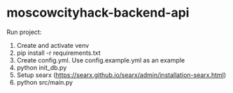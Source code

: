 # moscowcityhack-backend-api

Run project:

1. Create and activate venv
2. pip install -r requirements.txt
3. Create config.yml. Use config.example.yml as an example
4. python init_db.py
5. Setup searx (https://searx.github.io/searx/admin/installation-searx.html)
6. python src/main.py

